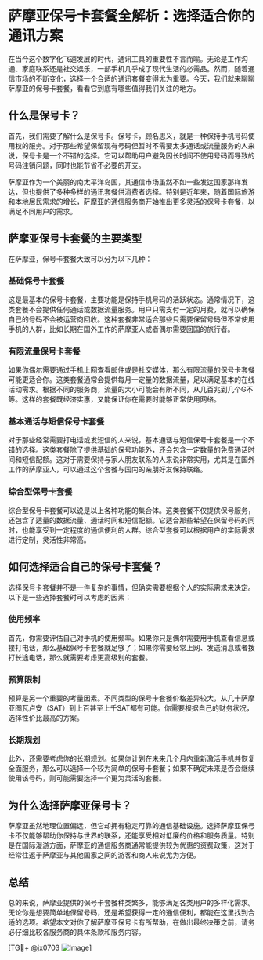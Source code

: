 # 萨摩亚保号卡套餐全解析：选择适合你的通讯方案

在当今这个数字化飞速发展的时代，通讯工具的重要性不言而喻。无论是工作沟通、家庭联系还是社交娱乐，一部手机几乎成了现代生活的必需品。然而，随着通信市场的不断变化，选择一个合适的通讯套餐变得尤为重要。今天，我们就来聊聊萨摩亚的保号卡套餐，看看它到底有哪些值得我们关注的地方。

## 什么是保号卡？

首先，我们需要了解什么是保号卡。保号卡，顾名思义，就是一种保持手机号码使用权的服务。对于那些希望保留现有号码但暂时不需要太多通话或流量服务的人来说，保号卡是一个不错的选择。它可以帮助用户避免因长时间不使用号码而导致的号码注销问题，同时也能节省不必要的开支。

萨摩亚作为一个美丽的南太平洋岛国，其通信市场虽然不如一些发达国家那样发达，但也提供了多种多样的通讯套餐供消费者选择。特别是近年来，随着国际旅游和本地居民需求的增长，萨摩亚的通信服务商开始推出更多灵活的保号卡套餐，以满足不同用户的需求。

## 萨摩亚保号卡套餐的主要类型

在萨摩亚，保号卡套餐大致可以分为以下几种：

### 基础保号卡套餐

这是最基本的保号卡套餐，主要功能是保持手机号码的活跃状态。通常情况下，这类套餐不会提供任何通话或数据流量服务。用户只需支付一定的月费，就可以确保自己的号码不会被运营商回收。这种套餐非常适合那些只需要保留号码但不常使用手机的人群，比如长期在国外工作的萨摩亚人或者偶尔需要回国的旅行者。

### 有限流量保号卡套餐

如果你偶尔需要通过手机上网查看邮件或是社交媒体，那么有限流量的保号卡套餐可能更适合你。这类套餐通常会提供每月一定量的数据流量，足以满足基本的在线活动需求。根据不同的服务商，流量的大小可能会有所不同，从几百兆到几个G不等。这样的套餐既经济实惠，又能保证你在需要时能够正常使用网络。

### 基本通话与短信保号卡套餐

对于那些经常需要打电话或发短信的人来说，基本通话与短信保号卡套餐是一个不错的选择。这类套餐除了提供基础的保号功能外，还会包含一定数量的免费通话时间和短信配额。这对于需要保持与家人朋友联系的人来说非常实用，尤其是在国外工作的萨摩亚人，可以通过这个套餐与国内的亲朋好友保持联络。

### 综合型保号卡套餐

综合型保号卡套餐可以说是以上各种功能的集合体。这类套餐不仅提供保号服务，还包含了适量的数据流量、通话时间和短信配额。它适合那些希望在保留号码的同时，也能享受到一定程度的通信便利的人群。综合型套餐可以根据用户的实际需求进行定制，灵活性非常高。

## 如何选择适合自己的保号卡套餐？

选择保号卡套餐并不是一件复杂的事情，但确实需要根据个人的实际需求来决定。以下是一些选择套餐时可以考虑的因素：

### 使用频率

首先，你需要评估自己对手机的使用频率。如果你只是偶尔需要用手机查看信息或接打电话，那么基础保号卡套餐就足够了；如果你需要经常上网、发送消息或者拨打长途电话，那么就需要考虑更高级别的套餐。

### 预算限制

预算是另一个重要的考量因素。不同类型的保号卡套餐价格差异较大，从几十萨摩亚图瓦卢安（SAT）到上百甚至上千SAT都有可能。你需要根据自己的财务状况，选择性价比最高的方案。

### 长期规划

此外，还需要考虑你的长期规划。如果你计划在未来几个月内重新激活手机并恢复全面服务，那么可以选择一个较为简单的保号卡套餐；如果不确定未来是否会继续使用该号码，则可能需要选择一个更为灵活的套餐。

## 为什么选择萨摩亚保号卡？

萨摩亚虽然地理位置偏远，但它却拥有稳定可靠的通信基础设施。选择萨摩亚保号卡不仅能够帮助你保持与世界的联系，还能享受相对低廉的价格和服务质量。特别是在国际漫游方面，萨摩亚的通信服务商通常能提供较为优惠的资费政策，这对于经常往返于萨摩亚与其他国家之间的游客和商人来说尤为方便。

## 总结

总的来说，萨摩亚提供的保号卡套餐种类繁多，能够满足各类用户的多样化需求。无论你是想要简单地保留号码，还是希望获得一定的通信便利，都能在这里找到合适的选项。希望本文对你了解萨摩亚保号卡有所帮助，在做出最终决策之前，请务必仔细比较各服务商的具体条款和服务内容。

[TG💪+ @jx0703 ![Image](https://github.com/user-attachments/assets/dbca1d08-cadb-493c-b0ec-ad6f7a83f270)]